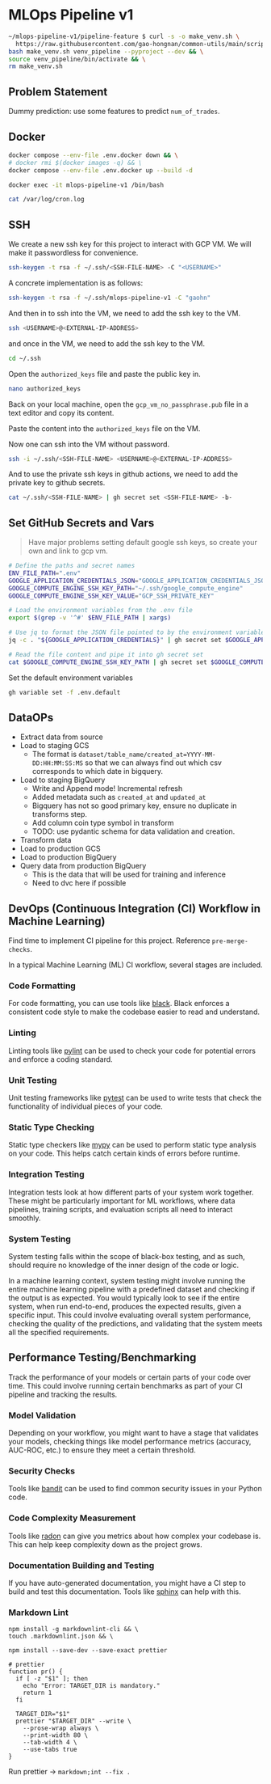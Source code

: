 # MLOps Pipeline v1

```bash
~/mlops-pipeline-v1/pipeline-feature $ curl -s -o make_venv.sh \
  https://raw.githubusercontent.com/gao-hongnan/common-utils/main/scripts/devops/make_venv.sh && \
bash make_venv.sh venv_pipeline --pyproject --dev && \
source venv_pipeline/bin/activate && \
rm make_venv.sh
```

## Problem Statement

Dummy prediction: use some features to predict `num_of_trades`.

## Docker

```bash
docker compose --env-file .env.docker down && \
# docker rmi $(docker images -q) && \
docker compose --env-file .env.docker up --build -d
```

```bash
docker exec -it mlops-pipeline-v1 /bin/bash
```

```bash
cat /var/log/cron.log
```

## SSH

We create a new ssh key for this project to interact with GCP VM.
We will make it passwordless for convenience.

```bash
ssh-keygen -t rsa -f ~/.ssh/<SSH-FILE-NAME> -C "<USERNAME>"
```

A concrete implementation is as follows:

```bash
ssh-keygen -t rsa -f ~/.ssh/mlops-pipeline-v1 -C "gaohn"
```

And then in to ssh into the VM, we need to add the ssh key to the VM.

```bash
ssh <USERNAME>@<EXTERNAL-IP-ADDRESS>
```

and once in the VM, we need to add the ssh key to the VM.

```bash
cd ~/.ssh
```

Open the `authorized_keys` file and paste the public key in.

```bash
nano authorized_keys
```

Back on your local machine, open the `gcp_vm_no_passphrase.pub` file in a text editor and copy its content.

Paste the content into the `authorized_keys` file on the VM.

Now one can ssh into the VM without password.

```bash
ssh -i ~/.ssh/<SSH-FILE-NAME> <USERNAME>@<EXTERNAL-IP-ADDRESS>
```

And to use the private ssh keys in github actions, we need to add the private key to github secrets.

```bash
cat ~/.ssh/<SSH-FILE-NAME> | gh secret set <SSH-FILE-NAME> -b-
```

## Set GitHub Secrets and Vars

> Have major problems setting default google ssh keys, so create your own and link to gcp vm.

```bash
# Define the paths and secret names
ENV_FILE_PATH=".env"
GOOGLE_APPLICATION_CREDENTIALS_JSON="GOOGLE_APPLICATION_CREDENTIALS_JSON"
GOOGLE_COMPUTE_ENGINE_SSH_KEY_PATH="~/.ssh/google_compute_engine"
GOOGLE_COMPUTE_ENGINE_SSH_KEY_VALUE="GCP_SSH_PRIVATE_KEY"

# Load the environment variables from the .env file
export $(grep -v '^#' $ENV_FILE_PATH | xargs)

# Use jq to format the JSON file pointed to by the environment variable, and pipe this into gh secret set
jq -c . "${GOOGLE_APPLICATION_CREDENTIALS}" | gh secret set $GOOGLE_APPLICATION_CREDENTIALS_JSON -b-

# Read the file content and pipe it into gh secret set
cat $GOOGLE_COMPUTE_ENGINE_SSH_KEY_PATH | gh secret set $GOOGLE_COMPUTE_ENGINE_SSH_KEY_VALUE -b-
```

Set the default environment variables

```bash
gh variable set -f .env.default
```

## DataOPs

- Extract data from source
- Load to staging GCS
    - The format is `dataset/table_name/created_at=YYYY-MM-DD:HH:MM:SS:MS` so that we
    can always find out which csv corresponds to which date in bigquery.
- Load to staging BigQuery
    - Write and Append mode! Incremental refresh
    - Added metadata such as `created_at` and `updated_at`
    - Bigquery has not so good primary key, ensure no duplicate in transforms step.
    - Add column coin type symbol in transform
    - TODO: use pydantic schema for data validation and creation.
- Transform data
- Load to production GCS
- Load to production BigQuery
- Query data from production BigQuery
    - This is the data that will be used for training and inference
    - Need to dvc here if possible

## DevOps (Continuous Integration (CI) Workflow in Machine Learning)

Find time to implement CI pipeline for this project. Reference `pre-merge-checks`.

In a typical Machine Learning (ML) CI workflow, several stages are included.

### Code Formatting

For code formatting, you can use tools like [black](https://black.readthedocs.io/). Black enforces a consistent code style to make the codebase easier to read and understand.

### Linting

Linting tools like [pylint](https://www.pylint.org/) can be used to check your code for potential errors and enforce a coding standard.

### Unit Testing

Unit testing frameworks like [pytest](https://docs.pytest.org/) can be used to write tests that check the functionality of individual pieces of your code.

### Static Type Checking

Static type checkers like [mypy](http://mypy-lang.org/) can be used to perform static type analysis on your code. This helps catch certain kinds of errors before runtime.

### Integration Testing

Integration tests look at how different parts of your system work together. These might be particularly important for ML workflows, where data pipelines, training scripts, and evaluation scripts all need to interact smoothly.

### System Testing

System testing falls within the scope of black-box testing, and as such, should require no knowledge of the inner design of the code or logic.

In a machine learning context, system testing might involve running the entire machine learning pipeline with a predefined dataset and checking if the output is as expected. You would typically look to see if the entire system, when run end-to-end, produces the expected results, given a specific input. This could involve evaluating overall system performance, checking the quality of the predictions, and validating that the system meets all the specified requirements.

## Performance Testing/Benchmarking

Track the performance of your models or certain parts of your code over time. This could involve running certain benchmarks as part of your CI pipeline and tracking the results.

### Model Validation

Depending on your workflow, you might want to have a stage that validates your models, checking things like model performance metrics (accuracy, AUC-ROC, etc.) to ensure they meet a certain threshold.

### Security Checks

Tools like [bandit](https://bandit.readthedocs.io/) can be used to find common security issues in your Python code.

### Code Complexity Measurement

Tools like [radon](https://radon.readthedocs.io/) can give you metrics about how complex your codebase is. This can help keep complexity down as the project grows.

### Documentation Building and Testing

If you have auto-generated documentation, you might have a CI step to build and test this documentation. Tools like [sphinx](https://www.sphinx-doc.org/) can help with this.

### Markdown Lint

```
npm install -g markdownlint-cli && \
touch .markdownlint.json && \
```

```
npm install --save-dev --save-exact prettier
```

```
# prettier
function pr() {
  if [ -z "$1" ]; then
    echo "Error: TARGET_DIR is mandatory."
    return 1
  fi

  TARGET_DIR="$1"
  prettier "$TARGET_DIR" --write \
    --prose-wrap always \
    --print-width 80 \
    --tab-width 4 \
    --use-tabs true
}
```

Run prettier -> `markdown;int --fix .`